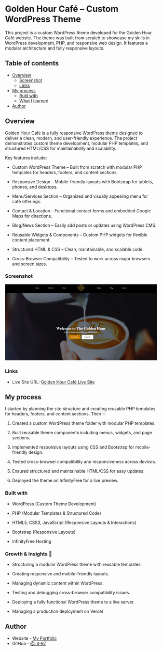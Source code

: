 # Golden Hour Café – Custom WordPress Theme

This project is a custom WordPress theme developed for the Golden Hour Café website. The theme was built from scratch to showcase my skills in WordPress development, PHP, and responsive web design. It features a modular architecture and fully responsive layouts.

## Table of contents

- [Overview](#overview)
  - [Screenshot](#screenshot)
  - [Links](#links)
- [My process](#my-process)
  - [Built with](#built-with)
  - [What I learned](#what-i-learned)
- [Author](#author)


## Overview
Golden Hour Café is a fully responsive WordPress theme designed to deliver a clean, modern, and user-friendly experience. The project demonstrates custom theme development, modular PHP templates, and structured HTML/CSS for maintainability and scalability.

Key features include:

- Custom WordPress Theme – Built from scratch with modular PHP templates for headers, footers, and content sections.

- Responsive Design – Mobile-friendly layouts with Bootstrap for tablets, phones, and desktops.

- Menu/Services Section – Organized and visually appealing menu for café offerings.

- Contact & Location – Functional contact forms and embedded Google Maps for directions.

- Blog/News Section – Easily add posts or updates using WordPress CMS.

- Reusable Widgets & Components – Custom PHP widgets for flexible content placement.

- Structured HTML & CSS – Clean, maintainable, and scalable code.

- Cross-Browser Compatibility – Tested to work across major browsers and screen sizes.


### Screenshot

![Screenshot of The Golden Hour](./img/GHSS.png)


### Links

- Live Site URL: [Golden Hour Café Live Site](https://litwordpress.infinityfreeapp.com/)


## My process
I started by planning the site structure and creating reusable PHP templates for headers, footers, and content sections. Then I:

1. Created a custom WordPress theme folder with modular PHP templates.

2. Built reusable theme components including menus, widgets, and page sections.

3. Implemented responsive layouts using CSS and Bootstrap for mobile-friendly design.

4. Tested cross-browser compatibility and responsiveness across devices.

5. Ensured structured and maintainable HTML/CSS for easy updates.

6. Deployed the theme on InfinityFree for a live preview.


### Built with

- WordPress (Custom Theme Development)

- PHP (Modular Templates & Structured Code)

- HTML5, CSS3, JavaScript (Responsive Layouts & Interactions)

- Bootstrap (Responsive Layouts)

- InfinityFree Hosting

### Growth & Insights 🌱

- Structuring a modular WordPress theme with reusable templates.

- Creating responsive and mobile-friendly layouts.

- Managing dynamic content within WordPress.

- Testing and debugging cross-browser compatibility issues.

- Deploying a fully functional WordPress theme to a live server.

- Managing a production deployment on Vercel


## Author

- Website - [My Portfolio](https://lit-97.github.io/portfolio/)
- GitHub  - [@Lit-97](https://github.com/Lit-97)
